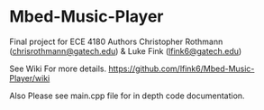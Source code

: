 # Mbed-Music-Player
Final project for ECE 4180 Authors Christopher Rothmann (chrisrothmann@gatech.edu) &amp; Luke Fink (lfink6@gatech.edu)

See Wiki For more details. 
https://github.com/lfink6/Mbed-Music-Player/wiki

Also Please see main.cpp file for in depth code documentation.
